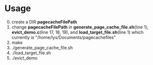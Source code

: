 # Usage
0. create a DIR **pagecacheFilePath**
1. change **pagecacheFilePath** in **generate_page_cache_file.sh**(line 1), **evict_demo.c**(line 17, 18, 19), and  **load_target_file.sh**(line 1) which currently is "/home/lys/Documents/pagecachefiles"
2. make
3. ./generate_page_cache_file.sh
4. ./load_target_file.sh
5. ./evict_demo
